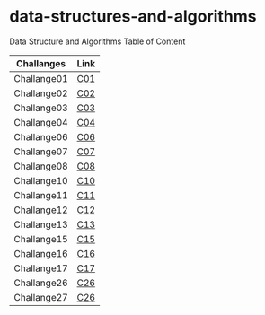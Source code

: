 # data-structures-and-algorithms

Data Structure and Algorithms Table of Content

| Challanges   | Link                                                                        |
| ------------ | --------------------------------------------------------------------------- |
| Challange01  | [C01](https://github.com/Amer-401-advanced-javascript/data-structures-and-algorithms/tree/master/challenges/arrayReverse) |
| Challange02  | [C02](https://github.com/Amer-401-advanced-javascript/data-structures-and-algorithms/tree/master/challenges/arrayShift) |
| Challange03  | [C03](https://github.com/Amer-401-advanced-javascript/data-structures-and-algorithms/tree/master/challenges/arrayBinarySearch) |
| Challange04  | [C04](https://github.com/Amer-401-advanced-javascript/data-structures-and-algorithms/tree/linked-list) |
| Challange06  | [C06](https://github.com/Amer-401-advanced-javascript/data-structures-and-algorithms/tree/linked-list) |
| Challange07  | [C07](https://github.com/Amer-401-advanced-javascript/data-structures-and-algorithms/tree/ll-insertions) |
| Challange08  | [C08](https://github.com/Amer-401-advanced-javascript/data-structures-and-algorithms/tree/ll-merge) |
| Challange10  | [C10](https://github.com/Amer-401-advanced-javascript/data-structures-and-algorithms/tree/stack-and-queue) |
| Challange11  | [C11](https://github.com/Amer-401-advanced-javascript/data-structures-and-algorithms/tree/queue-with-stacks/challenges/queueWithStacks) |
| Challange12  | [C12](https://github.com/Amer-401-advanced-javascript/data-structures-and-algorithms/tree/fifo-animal-shelter/challenges/fifoAnimalShelter) |
| Challange13  | [C13](https://github.com/Amer-401-advanced-javascript/data-structures-and-algorithms/tree/multi-bracket-validation/challenges/multiBracketValidation) |
| Challange15  | [C15](https://github.com/Amer-401-advanced-javascript/data-structures-and-algorithms/tree/tree/challenges/tree) |
| Challange16  | [C16](https://github.com/Amer-401-advanced-javascript/data-structures-and-algorithms/tree/fizzbuzz-tree/challenges/fizzBuzzTree) | 
| Challange17  | [C17](https://github.com/Amer-401-advanced-javascript/data-structures-and-algorithms/tree/find-maximum-binary-tree/challenges/tree) |
| Challange26  | [C26](https://github.com/Amer-401-advanced-javascript/data-structures-and-algorithms/tree/selectionSort/challenges/selectionSort) |
| Challange27  | [C26](https://github.com/Amer-401-advanced-javascript/data-structures-and-algorithms/tree/mergeSort/challenges/mergeSort) |

